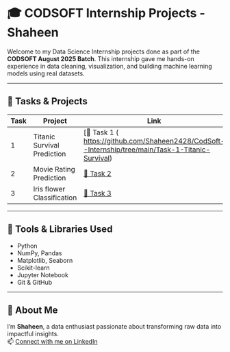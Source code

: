 # 🎓 CODSOFT Internship Projects - Shaheen

Welcome to my Data Science Internship projects done as part of the **CODSOFT August 2025 Batch**. This internship gave me hands-on experience in data cleaning, visualization, and building machine learning models using real datasets.

---

## 📂 Tasks & Projects

| Task | Project                     | Link                                                                 | Status       |
|------|-----------------------------|----------------------------------------------------------------------|--------------|
| 1    | Titanic Survival Prediction | [🔗 Task 1 ( https://github.com/Shaheen2428/CodSoft--Internship/tree/main/Task-1-Titanic-Survival) | ✅ Completed |
| 2    | Movie Rating Prediction     | [🔗 Task 2](https://github.com/Shaheen2428/CodSoft--Internship/tree/main/Task-2-Movie-Rating%20-Prediction) | ✅ Completed |
| 3    | Iris flower Classification | [🔗 Task 3](https://github.com/Shaheen2428/CodSoft--Internship/tree/main/Task3_Iris_Classification)| ✅ Completed |


---

## 🚀 Tools & Libraries Used

- Python 
- NumPy, Pandas
- Matplotlib, Seaborn
- Scikit-learn
- Jupyter Notebook
- Git & GitHub

---

## 🙋 About Me

I’m **Shaheen**, a data enthusiast passionate about transforming raw data into impactful insights.  
📫 [Connect with me on LinkedIn](https://www.linkedin.com/in/shaheen-bano-84b873349)
